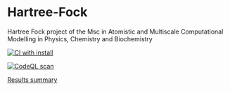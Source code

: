 # Hartree-Fock 
Hartree Fock project of the Msc in Atomistic and Multiscale Computational Modelling in Physics, Chemistry and Biochemistry

[![CI with install](https://github.com/Asureda/hartree_fock/actions/workflows/ci_install.yml/badge.svg)](https://github.com/Asureda/hartree_fock/actions/workflows/ci_install.yml)

[![CodeQL scan](https://github.com/Asureda/hartree_fock/actions/workflows/codeql.yml/badge.svg)](https://github.com/Asureda/hartree_fock/actions/workflows/codeql.yml)


[Results summary](report/Alexandre_Sureda_Informe_EE.pdf)






